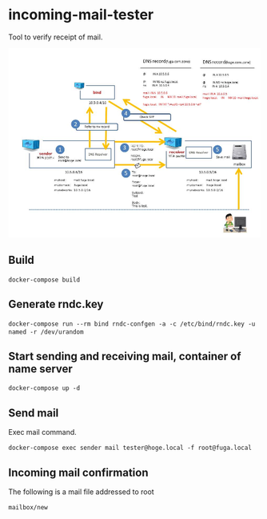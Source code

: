incoming-mail-tester
====================
Tool to verify receipt of mail.

![summary](https://github.com/kuniiskywalker/incoming-mail-tester/blob/master/summary.jpg)

Build
--------------------

```
docker-compose build
```

Generate rndc.key
--------------------

```
docker-compose run --rm bind rndc-confgen -a -c /etc/bind/rndc.key -u named -r /dev/urandom
```

Start sending and receiving mail, container of name server
--------------------

```
docker-compose up -d
```

Send mail
--------------------

Exec mail command.

```
docker-compose exec sender mail tester@hoge.local -f root@fuga.local
```

Incoming mail confirmation
--------------------

The following is a mail file addressed to root

```
mailbox/new
```

